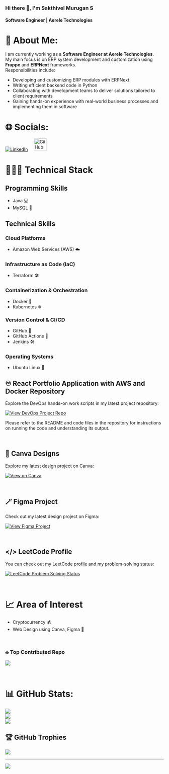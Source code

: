 ### Hi there 👋, I'm Sakthivel Murugan S
#### Software Engineer | Aerele Technologies

# 💫 About Me:
I am currently working as a **Software Engineer at Aerele Technologies**.  
My main focus is on ERP system development and customization using **Frappe** and **ERPNext** frameworks.  
Responsibilities include:
- Developing and customizing ERP modules with ERPNext
- Writing efficient backend code in Python
- Collaborating with development teams to deliver solutions tailored to client requirements
- Gaining hands-on experience with real-world business processes and implementing them in software

# 🌐 Socials:

[![LinkedIn](https://img.shields.io/badge/LinkedIn-%230077B5.svg?logo=linkedin&logoColor=white)](https://www.linkedin.com/in/s-sakthivel-murugan-7515a1269/) &nbsp; &nbsp;
[<img src="https://github.githubassets.com/images/modules/logos_page/GitHub-Mark.png" alt="GitHub" height="40">](https://github.com/SSAKTHIVELMURUGAN)

# 👨🏼‍💻 Technical Stack

## Programming Skills
- Java 💻
- MySQL 💾

## Technical Skills
### Cloud Platforms
- Amazon Web Services (AWS) ☁️

### Infrastructure as Code (IaC)
- Terraform 🛠️

### Containerization & Orchestration
- Docker 🐳
- Kubernetes ☸️

### Version Control & CI/CD
- GitHub 🐙
- GitHub Actions 🚀
- Jenkins 🛠️

### Operating Systems
- Ubuntu Linux 🐧

## ♾️ React Portfolio Application with AWS and Docker Repository

Explore the DevOps hands-on work scripts in my latest project repository:

[![View DevOps Project Repo ](https://img.shields.io/badge/View%20DevOps%20Project%20Repo-blue)](https://github.com/SSAKTHIVELMURUGAN/reactfolio.git)

Please refer to the README and code files in the repository for instructions on running the code and understanding its output.

<br>

## 🎨 Canva Designs

Explore my latest design project on Canva:

[![View on Canva](https://img.shields.io/badge/View%20on%20Canva-Designs-blue?logo=canva)](https://github.com/SSAKTHIVELMURUGAN/Canva-Designs.git)

<br>

## 🪄 Figma Project

Check out my latest design project on Figma:

[![View Figma Project](https://img.shields.io/badge/View%20on%20Figma-prototype-blue)](https://www.figma.com/proto/wYOvq8mOcAKVNMmd1su7SL/Blogs?node-id=3-179&t=r6BMTjgfUJgJGlWV-1&starting-point-node-id=13%3A4&mode=design)

<br>

## </> LeetCode Profile

You can check out my LeetCode profile and my problem-solving status:

[![LeetCode Problem Solving Status](https://img.shields.io/badge/LeetCode-Solved%20Problems-blue)](https://leetcode.com/21ecb23/)

<br>

# 📈 Area of Interest

- Cryptocurrency 💰
- Web Design using Canva, Figma 🎨

<br>

### 🔝 Top Contributed Repo
![](https://github-contributor-stats.vercel.app/api?username=SSAKTHIVELMURUGAN&limit=5&theme=dark&combine_all_yearly_contributions=true)

<br>

# 📊 GitHub Stats:
![](https://github-readme-stats.vercel.app/api?username=SSAKTHIVELMURUGAN&theme=dark&hide_border=false&include_all_commits=false&count_private=false)<br/>
![](https://github-readme-streak-stats.herokuapp.com/?user=SSAKTHIVELMURUGAN&theme=dark&hide_border=false)<br/>
![](https://github-readme-stats.vercel.app/api/top-langs/?username=SSAKTHIVELMURUGAN&theme=dark&hide_border=false&include_all_commits=false&count_private=false&layout=compact)

## 🏆 GitHub Trophies
![](https://github-profile-trophy.vercel.app/?username=SSAKTHIVELMURUGAN&theme=radical&no-frame=false&no-bg=true&margin-w=4)

---
[![](https://visitcount.itsvg.in/api?id=SSAKTHIVELMURUGAN&icon=0&color=0)](https://visitcount.itsvg.in)
